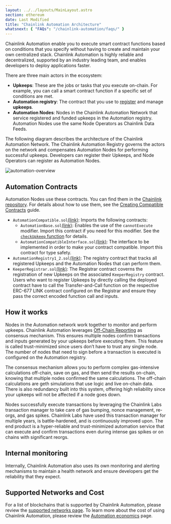 ```yaml
---
layout: ../../layouts/MainLayout.astro
section: ethereum
date: Last Modified
title: "Chainlink Automation Architecture"
whatsnext: { "FAQs": "/chainlink-automation/faqs/" }
---
```


Chainlink Automation enable you to execute smart contract functions based on conditions that you specify without having to create and maintain your own centralized stack. Chainlink Automation is highly reliable and decentralized, supported by an industry leading team, and enables developers to deploy applications faster.

There are three main actors in the ecosystem:

- **Upkeeps**: These are the jobs or tasks that you execute on-chain. For example, you can call a smart contract function if a specific set of conditions are met.
- **Automation registry**: The contract that you use to [register](/chainlink-automation/register-upkeep/) and manage **upkeeps**.
- **Automation Nodes**: Nodes in the Chainlink Automation Network that service registered and funded upkeeps in the Automation registry. Automation Nodes use the same Node Operators as Chainlink Data Feeds.

The following diagram describes the architecture of the Chainlink Automation Network. The Chainlink Automation Registry governs the actors on the network and compensates Automation Nodes for performing successful upkeeps. Developers can register their Upkeeps, and Node Operators can register as Automation Nodes.

![automation-overview](/images/contract-devs/automation/automation-overview.png)

## Automation Contracts

Automation Nodes use these contracts. You can find them in the [Chainlink repository](https://github.com/smartcontractkit/chainlink/tree/develop/contracts/src/v0.8). For details about how to use them, see the [Creating Compatible Contracts](/chainlink-automation/compatible-contracts/) guide.

- `AutomationCompatible.sol`[(link)](https://github.com/smartcontractkit/chainlink/blob/develop/contracts/src/v0.8/AutomationCompatible.sol): Imports the following contracts:
  - `AutomationBase.sol`[(link)](https://github.com/smartcontractkit/chainlink/blob/develop/contracts/src/v0.8/AutomationBase.sol): Enables the use of the `cannotExecute` modifier. Import this contract if you need for this modifier. See the [`checkUpkeep` function](/chainlink-automation/compatible-contracts#checkupkeep-function) for details.
  - `AutomationCompatibleInterface.sol`[(link)](https://github.com/smartcontractkit/chainlink/blob/develop/contracts/src/v0.8/interfaces/AutomationCompatibleInterface.sol): The interface to be implemented in order to make your contract compatible. Import this contract for type safety.
- `AutomationRegistry1_2.sol`[(link)](https://github.com/smartcontractkit/chainlink/blob/develop/contracts/src/v0.8/AutomationRegistry1_2.sol): The registry contract that tracks all registered Upkeeps and the Automation Nodes that can perform them.
- `KeeperRegistrar.sol`[(link)](https://github.com/smartcontractkit/chainlink/blob/develop/contracts/src/v0.8/KeeperRegistrar.sol): The Registrar contract coverns the registration of new Upkeeps on the associated `KeeperRegistry` contract. Users who want to register Upkeeps by directly calling the deployed contract have to call the Transfer-and-Call function on the respective ERC-677 LINK contract configured on the Registrar and ensure they pass the correct encoded function call and inputs.

## How it works

Nodes in the Automation network work together to monitor and perform upkeeps. Chainlink Automation leverages [Off-Chain Reporting](https://docs.chain.link/docs/off-chain-reporting/) as consensus mechanism. This ensures multiple nodes confirm transactions and inputs generated by your upkeeps before executing them. This feature is called trust-minimized since users don’t have to trust any single node. The number of nodes that need to sign before a transaction is executed is configured on the Automation registry.

The consensus mechanism allows you to perform complex gas-intensive calculations off-chain, save on gas, and then send the results on-chain, knowing that multiple nodes confirmed the same calculations. The off-chain calculations are geth simulations that use logic and live on-chain data. There is also redundancy built into this system, offering high reliability since your upkeeps will not be affected if a node goes down.

Nodes successfully execute transactions by leveraging the Chainlink Labs transaction manager to take care of gas bumping, nonce management, re-orgs, and gas spikes. Chainlink Labs have used this transaction manager for multiple years, is battle-hardened, and is continuously improved upon. The end product is a hyper-reliable and trust-minimized automation service that can execute and confirm transactions even during intense gas spikes or on chains with significant reorgs.

## Internal monitoring

Internally, Chainlink Automation also uses its own monitoring and alerting mechanisms to maintain a health network and ensure developers get the reliability that they expect.

## Supported Networks and Cost

For a list of blockchains that is supported by Chainlink Automation, please review the [supported networks page](/chainlink-automation/supported-networks). To learn more about the cost of using Chainlink Automation, please review the [Automation economics](/chainlink-automation/automation-economics) page.
